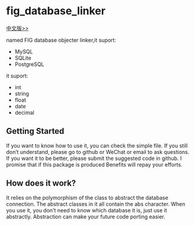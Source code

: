 # fig_database_linker

[中文版>>](/README_CN.md)

named FIG database objecter linker,it suport:
- MySQL
- SQLite
- PostgreSQL

it suport:
- int
- string
- float
- date
- decimal

## Getting Started

If you want to know how to use it, you can check the simple file. If you still don’t understand, please go to github or WeChat or email to ask questions. If you want it to be better, please submit the suggested code in github. I promise that if this package is produced Benefits will repay your efforts.

## How does it work?

It relies on the polymorphism of the class to abstract the database connection. The abstract classes in it all contain the abs character. When you use it, you don't need to know which database it is, just use it abstractly. Abstraction can make your future code porting easier.
